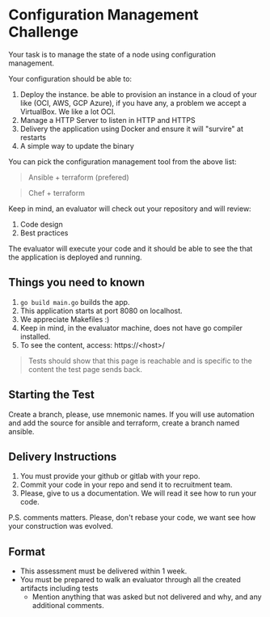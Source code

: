 # Configuration Management Challenge

Your task is to manage the state of a node using configuration management.

Your configuration should be able to:

1. Deploy the instance. be able to provision an instance in a cloud of your like (OCI, AWS, GCP Azure), if you have any, a problem we accept a VirtualBox. We like a lot OCI.
2. Manage a HTTP Server to listen in HTTP and HTTPS
3. Delivery the application using Docker and ensure it will "survire" at restarts
4. A simple way to update the binary

You can pick the configuration management tool from the above list:

> Ansible + terraform (prefered)

> Chef + terraform

Keep in mind, an evaluator will check out your repository and will review:

1. Code design
2. Best practices

The evaluator will execute your code and it should be able to see the that the application is deployed and running.

## Things you need to known

1. `go build main.go` builds the app.
2. This application starts at port 8080 on localhost.
3. We appreciate Makefiles :)
4. Keep in mind, in the evaluator machine, does not have go compiler installed.
5. To see the content, access: https://\<host\>/

> Tests should show that this page is reachable and is specific to the content the test page sends back.

## Starting the Test

Create a branch, please, use mnemonic names. If you will use automation and add the source for ansible and terraform, create a branch named ansible.

## Delivery Instructions

1. You must provide your github or gitlab with your repo.
1. Commit your code in your repo and send it to recruitment team.
1. Please, give to us a documentation. We will read it see how to run your code.

P.S. comments matters. Please, don't rebase your code, we want see how your construction was evolved.

## Format

* This assessment must be delivered within 1 week.
* You must be prepared to walk an evaluator through all the created artifacts including tests
    * Mention anything that was asked but not delivered and why, and any additional comments.
